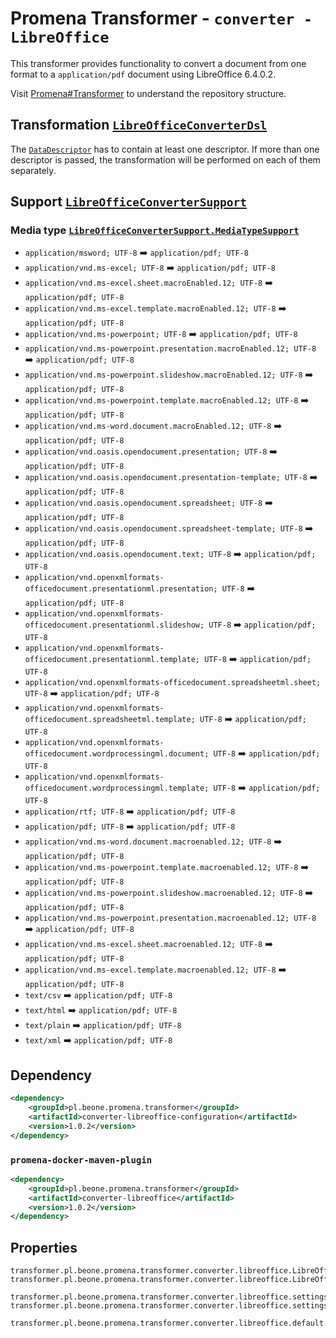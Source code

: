 # Promena Transformer - `converter - LibreOffice`
This transformer provides functionality to convert a document from one format to a `application/pdf` document using LibreOffice 6.4.0.2.

Visit [Promena#Transformer](https://github.com/BeOne-PL/promena#transformer) to understand the repository structure.

## Transformation [`LibreOfficeConverterDsl`](./application-model/src/main/kotlin/pl/beone/promena/transformer/converter/libreoffice/applicationmodel/LibreOfficeConverterDsl.kt)
The [`DataDescriptor`](https://github.com/BeOne-PL/promena/blob/master/base/promena-transformer/contract/src/main/kotlin/pl/beone/promena/transformer/contract/data/DataDescriptor.kt) has to contain at least one descriptor. If more than one descriptor is passed, the transformation will be performed on each of them separately.

## Support [`LibreOfficeConverterSupport`](./application-model/src/main/kotlin/pl/beone/promena/transformer/converter/libreoffice/applicationmodel/LibreOfficeConverterSupport.kt)
### Media type [`LibreOfficeConverterSupport.MediaTypeSupport`](./application-model/src/main/kotlin/pl/beone/promena/transformer/converter/libreoffice/applicationmodel/LibreOfficeConverterSupport.kt)
* `application/msword; UTF-8` :arrow_right: `application/pdf; UTF-8`
* `application/vnd.ms-excel; UTF-8` :arrow_right: `application/pdf; UTF-8`
* `application/vnd.ms-excel.sheet.macroEnabled.12; UTF-8` :arrow_right: `application/pdf; UTF-8`
* `application/vnd.ms-excel.template.macroEnabled.12; UTF-8` :arrow_right: `application/pdf; UTF-8`
* `application/vnd.ms-powerpoint; UTF-8` :arrow_right: `application/pdf; UTF-8`
* `application/vnd.ms-powerpoint.presentation.macroEnabled.12; UTF-8` :arrow_right: `application/pdf; UTF-8`
* `application/vnd.ms-powerpoint.slideshow.macroEnabled.12; UTF-8` :arrow_right: `application/pdf; UTF-8`
* `application/vnd.ms-powerpoint.template.macroEnabled.12; UTF-8` :arrow_right: `application/pdf; UTF-8`
* `application/vnd.ms-word.document.macroEnabled.12; UTF-8` :arrow_right: `application/pdf; UTF-8`
* `application/vnd.oasis.opendocument.presentation; UTF-8` :arrow_right: `application/pdf; UTF-8`
* `application/vnd.oasis.opendocument.presentation-template; UTF-8` :arrow_right: `application/pdf; UTF-8`
* `application/vnd.oasis.opendocument.spreadsheet; UTF-8` :arrow_right: `application/pdf; UTF-8`
* `application/vnd.oasis.opendocument.spreadsheet-template; UTF-8` :arrow_right: `application/pdf; UTF-8`
* `application/vnd.oasis.opendocument.text; UTF-8` :arrow_right: `application/pdf; UTF-8`
* `application/vnd.openxmlformats-officedocument.presentationml.presentation; UTF-8` :arrow_right: `application/pdf; UTF-8`
* `application/vnd.openxmlformats-officedocument.presentationml.slideshow; UTF-8` :arrow_right: `application/pdf; UTF-8`
* `application/vnd.openxmlformats-officedocument.presentationml.template; UTF-8` :arrow_right: `application/pdf; UTF-8`
* `application/vnd.openxmlformats-officedocument.spreadsheetml.sheet; UTF-8` :arrow_right: `application/pdf; UTF-8`
* `application/vnd.openxmlformats-officedocument.spreadsheetml.template; UTF-8` :arrow_right: `application/pdf; UTF-8`
* `application/vnd.openxmlformats-officedocument.wordprocessingml.document; UTF-8` :arrow_right: `application/pdf; UTF-8`
* `application/vnd.openxmlformats-officedocument.wordprocessingml.template; UTF-8` :arrow_right: `application/pdf; UTF-8`
* `application/rtf; UTF-8` :arrow_right: `application/pdf; UTF-8`
* `application/pdf; UTF-8` :arrow_right: `application/pdf; UTF-8`
* `application/vnd.ms-word.document.macroenabled.12; UTF-8` :arrow_right: `application/pdf; UTF-8`
* `application/vnd.ms-powerpoint.template.macroenabled.12; UTF-8` :arrow_right: `application/pdf; UTF-8`
* `application/vnd.ms-powerpoint.slideshow.macroenabled.12; UTF-8` :arrow_right: `application/pdf; UTF-8`
* `application/vnd.ms-powerpoint.presentation.macroenabled.12; UTF-8` :arrow_right: `application/pdf; UTF-8`
* `application/vnd.ms-excel.sheet.macroenabled.12; UTF-8` :arrow_right: `application/pdf; UTF-8`
* `application/vnd.ms-excel.template.macroenabled.12; UTF-8` :arrow_right: `application/pdf; UTF-8`
* `text/csv` :arrow_right: `application/pdf; UTF-8`
* `text/html` :arrow_right: `application/pdf; UTF-8`
* `text/plain` :arrow_right: `application/pdf; UTF-8`
* `text/xml` :arrow_right: `application/pdf; UTF-8`

## Dependency
```xml
<dependency>
    <groupId>pl.beone.promena.transformer</groupId>
    <artifactId>converter-libreoffice-configuration</artifactId>
    <version>1.0.2</version>
</dependency>
```

### `promena-docker-maven-plugin`
```xml
<dependency>
    <groupId>pl.beone.promena.transformer</groupId>
    <artifactId>converter-libreoffice</artifactId>
    <version>1.0.2</version>
</dependency>
```

## Properties
```properties
transformer.pl.beone.promena.transformer.converter.libreoffice.LibreOfficeConverterTransformer.priority=1
transformer.pl.beone.promena.transformer.converter.libreoffice.LibreOfficeConverterTransformer.actors=1

transformer.pl.beone.promena.transformer.converter.libreoffice.settings.home=/opt/libreoffice6.4
transformer.pl.beone.promena.transformer.converter.libreoffice.settings.startingPort=5000

transformer.pl.beone.promena.transformer.converter.libreoffice.default.parameters.timeout=
```